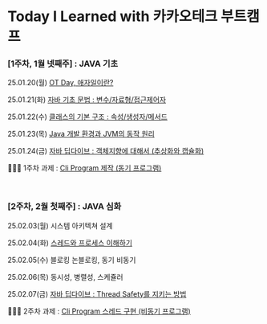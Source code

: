# Today I Learned with 카카오테크 부트캠프

### [1주차, 1월 넷째주] : JAVA 기초

25.01.20(월) [OT Day, 애자일이란?](https://devjoylee.github.io/agile/)

25.01.21(화) [자바 기초 문법 : 변수/자료형/접근제어자](https://devjoylee.github.io/java01/)

25.01.22(수) [클래스의 기본 구조 : 속성/생성자/메서드](https://devjoylee.github.io/java02/)

25.01.23(목) [Java 개발 환경과 JVM의 동작 원리](https://devjoylee.github.io/java04/)

25.01.24(금) [자바 딥다이브 : 객체지향에 대해서 (추상화와 캡슐화)](https://www.notion.so/devjoylee/Week-1-1842467174f08092bb9df1806d3540f6?pvs=4)

👩🏻‍💻 1주차 과제 : [Cli Program 제작 (동기 프로그램)](https://www.notion.so/adapterz/ed380efaba5746f18626b45ebf579ed6?pvs=4)

<br/>

### [2주차, 2월 첫째주] : JAVA 심화

25.02.03(월) 시스템 아키텍쳐 설계

25.02.04(화) [스레드와 프로세스 이해하기](https://devjoylee.github.io/java05/)

25.02.05(수) 블로킹 논블로킹, 동기 비동기

25.02.06(목) 동시성, 병렬성, 스케쥴러

25.02.07(금) [자바 딥다이브 : Thread Safety를 지키는 방법](https://devjoylee.github.io/java06/)

👩🏻‍💻 2주차 과제 : [Cli Program 스레드 구현 (비동기 프로그램)](https://www.notion.so/adapterz/196394a4806180b099f5c701c4066841?pvs=4)
